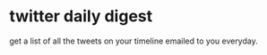 twitter daily digest
====================
get a list of all the tweets on your timeline emailed to you everyday.
